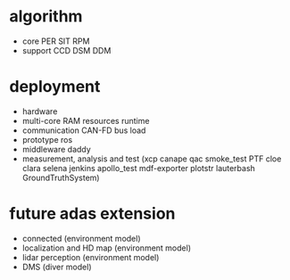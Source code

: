 # algorithm
- core PER SIT RPM
- support CCD DSM DDM

# deployment
 - hardware
 - multi-core RAM resources runtime
 - communication CAN-FD bus load
 - prototype ros 
 - middleware daddy 
 - measurement, analysis and test (xcp canape qac smoke_test PTF cloe clara selena jenkins apollo_test mdf-exporter plotstr lauterbash GroundTruthSystem)

# future adas extension
- connected (environment model)
- localization and HD map (environment model)
- lidar perception (environment model)
- DMS (diver model)